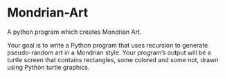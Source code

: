 # Mondrian-Art
A python program which creates Mondrian Art.

Your goal is to write a Python program that uses recursion to generate pseudo-random art in a Mondrian style.
Your program’s output will be a turtle screen that contains rectangles, some colored and some not, drawn using
Python turtle graphics.
